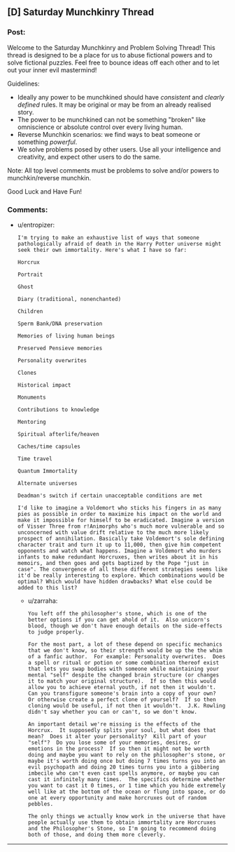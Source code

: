 ## [D] Saturday Munchkinry Thread

### Post:

Welcome to the Saturday Munchkinry and Problem Solving Thread! This thread is designed to be a place for us to abuse fictional powers and to solve fictional puzzles. Feel free to bounce ideas off each other and to let out your inner evil mastermind! 

Guidelines:

* Ideally any power to be munchkined should have *consistent* and *clearly defined* rules. It may be original or may be from an already realised story.
* The power to be munchkined can not be something "broken" like omniscience or absolute control over every living human.
* Reverse Munchkin scenarios: we find ways to beat someone or something  *powerful*.
* We solve problems posed by other users. Use all your intelligence and creativity, and expect other users to do the same.

Note: All top level comments must be problems to solve and/or powers to munchkin/reverse munchkin.

Good Luck and Have Fun!


### Comments:

- u/entropizer:
  ```
  I'm trying to make an exhaustive list of ways that someone pathologically afraid of death in the Harry Potter universe might seek their own immortality. Here's what I have so far:

  Horcrux

  Portrait

  Ghost

  Diary (traditional, nonenchanted)

  Children

  Sperm Bank/DNA preservation

  Memories of living human beings

  Preserved Pensieve memories

  Personality overwrites

  Clones

  Historical impact

  Monuments

  Contributions to knowledge

  Mentoring

  Spiritual afterlife/heaven

  Caches/time capsules

  Time travel

  Quantum Immortality

  Alternate universes

  Deadman's switch if certain unacceptable conditions are met

  I'd like to imagine a Voldemort who sticks his fingers in as many pies as possible in order to maximize his impact on the world and make it impossible for himself to be eradicated. Imagine a version of Visser Three from r!Animorphs who's much more vulnerable and so unconcerned with value drift relative to the much more likely prospect of annihilation. Basically take Voldemort's sole defining character trait and turn it up to 11,000, then give him competent opponents and watch what happens. Imagine a Voldemort who murders infants to make redundant Horcruxes, then writes about it in his memoirs, and then goes and gets baptized by the Pope "just in case". The convergence of all these different strategies seems like it'd be really interesting to explore. Which combinations would be optimal? Which would have hidden drawbacks? What else could be added to this list?
  ```

  - u/zarraha:
    ```
    You left off the philosopher's stone, which is one of the better options if you can get ahold of it.  Also unicorn's blood, though we don't have enough details on the side-effects to judge properly.

    For the most part, a lot of these depend on specific mechanics that we don't know, so their strength would be up the the whim of a fanfic author.  For example: Personality overwrites.  Does a spell or ritual or potion or some combination thereof exist that lets you swap bodies with someone while maintaining your mental "self" despite the changed brain structure (or changes it to match your original structure).  If so then this would allow you to achieve eternal youth, if not then it wouldn't.  Can you transfigure someone's brain into a copy of your own?  Or otherwise create a perfect clone of yourself?  If so then cloning would be useful, if not then it wouldn't.  J.K. Rowling didn't say whether you can or can't, so we don't know.

    An important detail we're missing is the effects of the Horcrux.  It supposedly splits your soul, but what does that mean?  Does it alter your personality?  Kill part of your "self"?  Do you lose some of your memories, desires, or emotions in the process?  If so then it might not be worth doing and maybe you want to rely on the philosopher's stone, or maybe it's worth doing once but doing 7 times turns you into an evil psychopath and doing 20 times turns you into a gibbering imbecile who can't even cast spells anymore, or maybe you can cast it infinitely many times.  The specifics determine whether you want to cast it 0 times, or 1 time which you hide extremely well like at the bottom of the ocean or flung into space, or do one at every opportunity and make horcruxes out of random pebbles.

    The only things we actually know work in the universe that have people actually use them to obtain immortality are Horcruxes and the Philosopher's Stone, so I'm going to recommend doing both of those, and doing them more cleverly.
    ```

---

